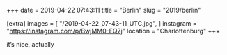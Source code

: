 +++
date = 2019-04-22 07:43:11
title = "Berlin"
slug = "2019/berlin"

[extra]
images = [
    "/2019-04-22_07-43-11_UTC.jpg",
]
instagram = "https://instagram.com/p/BwjMM0-FQ7j"
location = "Charlottenburg"
+++

it’s nice, actually

